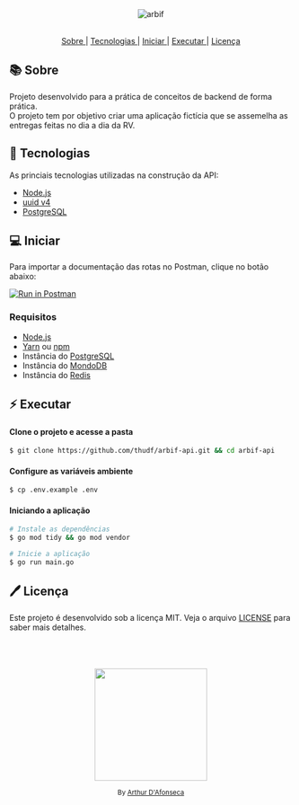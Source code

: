 <div align="center">
  <img alt="arbif" src="https://github.com/thudf/arbif-api/assets/54460874/536dd845-4741-4169-878a-d3bb9cb85c9a" width="auto" heigth="auto"/>
</div>

</br>

<div align="center">

  <p align="center" >
    <a href="#-sobre"> Sobre </a> |
    <a href="#-tecnologias"> Tecnologias </a> |
    <a href="#-iniciar"> Iniciar </a> |
    <a href="#-executar"> Executar </a> |
    <a href="#-licença"> Licença </a>
  </p>

</div>

## 📚 Sobre

Projeto desenvolvido para a prática de conceitos de backend de forma prática.</br>
O projeto tem por objetivo criar uma aplicação fictícia que se assemelha as entregas feitas no dia a dia da RV.

## 🚀 Tecnologias

As princiais tecnologias utilizadas na construção da API:

- [Node.js](https://nodejs.org/en/)
- [uuid v4](https://github.com/thenativeweb/uuidv4/)
- [PostgreSQL](https://www.postgresql.org/)

## 💻 Iniciar

Para importar a documentação das rotas no Postman, clique no botão abaixo:

[![Run in Postman](https://run.pstmn.io/button.svg)](https://app.getpostman.com/run-collection/10025318-83870870-1392-4c84-b746-ee3473a19be2?action=collection%2Ffork&source=rip_markdown&collection-url=entityId%3D10025318-83870870-1392-4c84-b746-ee3473a19be2%26entityType%3Dcollection%26workspaceId%3Dc2caa706-33b6-4923-a730-6a702d3d04aa#?env%5BENV_ARBIF_LOCAL%5D=W3sia2V5IjoidXJsIiwidmFsdWUiOiJodHRwOi8vbG9jYWxob3N0OjUwMDAiLCJlbmFibGVkIjp0cnVlLCJ0eXBlIjoiZGVmYXVsdCIsInNlc3Npb25WYWx1ZSI6Imh0dHA6Ly9sb2NhbGhvc3Q6NTAwMCIsInNlc3Npb25JbmRleCI6MH1d)

### Requisitos

- [Node.js](https://nodejs.org/en/)
- [Yarn](https://classic.yarnpkg.com/) ou [npm](https://www.npmjs.com/)
- Instância do [PostgreSQL](https://www.postgresql.org/)
- Instância do [MondoDB](https://www.mongodb.com/)
- Instância do [Redis](https://redis.io/)

## :zap: Executar
#### Clone o projeto e acesse a pasta
```sh
$ git clone https://github.com/thudf/arbif-api.git && cd arbif-api
```
#### Configure as variáveis ambiente
```sh
$ cp .env.example .env
```
#### Iniciando a aplicação
```sh
# Instale as dependências
$ go mod tidy && go mod vendor

# Inicie a aplicação
$ go run main.go
```

## 🖊 Licença

Este projeto é desenvolvido sob a licença MIT. Veja o arquivo [LICENSE](LICENSE) para saber mais detalhes.

</br>
</br>
</br>

<div align="center">
  <img src="https://media.giphy.com/media/9IZjYtYKV1103Pnu56/giphy.gif" width="200px">
  <p><sup>By <a href="https://www.linkedin.com/in/arthur-d-afonseca-885757183/">Arthur D'Afonseca</a><sup></p>
</div>
